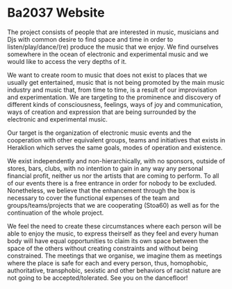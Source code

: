 # Ba2037 Website

The project consists of people that are interested in music, musicians and Djs with common desire to find space and time in order to listen/play/dance/(re) produce the music that we enjoy. We find ourselves somewhere in the ocean of electronic and experimental music and we would like to access the very depths of it.

We want to create room to music that does not exist to places that we usually get entertained, music that is not being promoted by the main music industry and music that, from time to time, is a result of our improvisation and experimentation. We are targeting to the prominence and discovery of different kinds of consciousness, feelings, ways of joy and communication, ways of creation and expression that are being surrounded by the electronic and experimental music.

Our target is the organization of electronic music events and the cooperation with other equivalent groups, teams and initiatives that exists in Heraklion which serves the same goals, modes of operation and existence.

We exist independently and non-hierarchically, with no sponsors, outside of stores, bars, clubs, with no intention to gain in any way any personal financial profit, neither us nor the artists that are coming to perform. To all of our events there is a free entrance in order for nobody to be excluded. Nonetheless, we believe that the enhancement through the box is necessary to cover the functional expenses of the team and groups/teams/projects that we are cooperating (Stoa60) as well as for the continuation of the whole project.

We feel the need to create these circumstances where each person will be able to enjoy the music, to express theirself as they feel and every human body will have equal opportunities to claim its own space between the space of the others without creating constraints and without being constrained. The meetings that we organise, we imagine them as meetings where the place is safe for each and every person, thus, homophobic, authoritative, transphobic, sexistic and other behaviors of racist nature are not going to be accepted/tolerated.
See you on the dancefloor!
